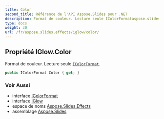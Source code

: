```yaml
---
title: Color
second_title: Référence de l'API Aspose.Slides pour .NET
description: Format de couleur. Lecture seule IColorFormataspose.slides/icolorformat.
type: docs
weight: 30
url: /fr/aspose.slides.effects/iglow/color/
---
```


## Propriété IGlow.Color

Format de couleur. Lecture seule [`IColorFormat`](../../../aspose.slides/icolorformat).

```csharp
public IColorFormat Color { get; }
```

### Voir Aussi

* interface [IColorFormat](../../../aspose.slides/icolorformat)
* interface [IGlow](../../iglow)
* espace de noms [Aspose.Slides.Effects](../../iglow)
* assemblage [Aspose.Slides](../../../)

<!-- NE PAS ÉDITER : généré par xmldocmd pour Aspose.Slides.dll -->